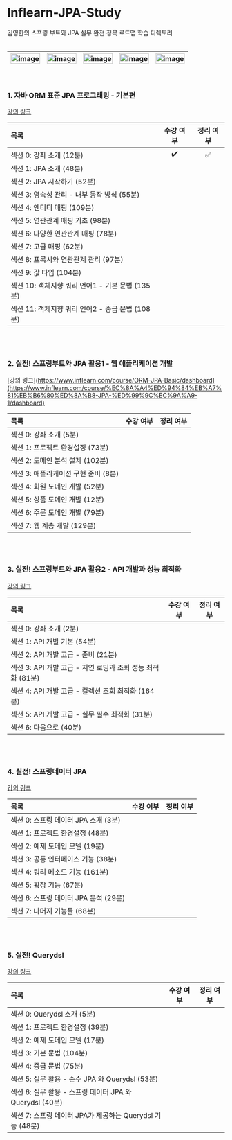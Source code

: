 # Inflearn-JPA-Study
김영한의 스프링 부트와 JPA 실무 완전 정복 로드맵 학습 디렉토리
</br>
</br>

|<img width="100%" alt="image" src="https://user-images.githubusercontent.com/83942393/223091119-8adff22c-87f4-442f-b729-d4035b9b7921.png">|<img width="100%" alt="image" src="https://user-images.githubusercontent.com/83942393/223091165-c8bf5f45-5a2e-4431-8c86-46cd220ce110.png">|<img width="100%" alt="image" src="https://user-images.githubusercontent.com/83942393/223091200-cb9032b2-c906-40f4-8646-8b48d4555e26.png">|<img width="100%" alt="image" src="https://user-images.githubusercontent.com/83942393/223091290-69294365-105b-42e8-bb02-7a29d5574072.png">|<img width="100%" alt="image" src="https://user-images.githubusercontent.com/83942393/223091320-7c0b860c-8a12-4d0b-9072-a178fb5df760.png">|
|:-----:|:-----:|:-----:|:-----:|:-----:|
</br>

### 1. 자바 ORM 표준 JPA 프로그래밍 - 기본편
[강의 링크](https://www.inflearn.com/course/ORM-JPA-Basic/dashboard) 
</br>

| 목록 | 수강 여부 | 정리 여부 |
|:-----|:-----:|:-----:|
| 섹션 0: 강좌 소개 (12분) | ✔️ | ✅ |
| 섹션 1: JPA 소개 (48분) |  |   |
| 섹션 2: JPA 시작하기 (52분) |  |  |
| 섹션 3: 영속성 관리 - 내부 동작 방식 (55분) |  |  |
| 섹션 4: 엔티티 매핑 (109분) |  |  |
| 섹션 5: 연관관계 매핑 기초 (98분) |  |  |
| 섹션 6: 다양한 연관관계 매핑 (78분) |  |  |
| 섹션 7: 고급 매핑 (62분) |  |  |
| 섹션 8: 프록시와 연관관계 관리 (97분) |  |  |
| 섹션 9: 값 타입 (104분) |  |  |
| 섹션 10: 객체지향 쿼리 언어1 - 기본 문법 (135분) |  |  |
| 섹션 11: 객체지향 쿼리 언어2 - 중급 문법 (108분) |  |  |
</br>
</br>

### 2. 실전! 스프링부트와 JPA 활용1 - 웹 애플리케이션 개발
[강의 링크](https://www.inflearn.com/course/ORM-JPA-Basic/dashboard](https://www.inflearn.com/course/%EC%8A%A4%ED%94%84%EB%A7%81%EB%B6%80%ED%8A%B8-JPA-%ED%99%9C%EC%9A%A9-1/dashboard) 
</br>

| 목록 | 수강 여부 | 정리 여부 |
|:-----|:-----:|:-----:|
| 섹션 0: 강좌 소개 (5분) |  |  |
| 섹션 1: 프로젝트 환경설정 (73분) |  |   |
| 섹션 2: 도메인 분석 설계 (102분) |  |  |
| 섹션 3: 애플리케이션 구현 준비 (8분) |  |  |
| 섹션 4: 회원 도메인 개발 (52분) |  |  |
| 섹션 5: 상품 도메인 개발 (12분) |  |  |
| 섹션 6: 주문 도메인 개발 (79분) |  |  |
| 섹션 7: 웹 계층 개발 (129분) |  |  |
</br>
</br>

### 3. 실전! 스프링부트와 JPA 활용2 - API 개발과 성능 최적화
[강의 링크](https://www.inflearn.com/course/%EC%8A%A4%ED%94%84%EB%A7%81%EB%B6%80%ED%8A%B8-JPA-API%EA%B0%9C%EB%B0%9C-%EC%84%B1%EB%8A%A5%EC%B5%9C%EC%A0%81%ED%99%94/dashboard)
</br>

| 목록 | 수강 여부 | 정리 여부 |
|:-----|:-----:|:-----:|
| 섹션 0: 강좌 소개 (2분) |  |  |
| 섹션 1: API 개발 기본 (54분) |  |   |
| 섹션 2: API 개발 고급 - 준비 (21분) |  |  |
| 섹션 3: API 개발 고급 - 지연 로딩과 조회 성능 최적화 (81분) |  |  |
| 섹션 4: API 개발 고급 - 컬렉션 조회 최적화 (164분) |  |  |
| 섹션 5: API 개발 고급 - 실무 필수 최적화 (31분) |  |  |
| 섹션 6: 다음으로 (40분) |  |  |
</br>
</br>

### 4. 실전! 스프링데이터 JPA
[강의 링크](https://www.inflearn.com/course/%EC%8A%A4%ED%94%84%EB%A7%81-%EB%8D%B0%EC%9D%B4%ED%84%B0-JPA-%EC%8B%A4%EC%A0%84/dashboard)
</br>

| 목록 | 수강 여부 | 정리 여부 |
|:-----|:-----:|:-----:|
| 섹션 0: 스프링 데이터 JPA 소개 (3분) |  |  |
| 섹션 1: 프로젝트 환경설정 (48분) |  |   |
| 섹션 2: 예제 도메인 모델 (19분) |  |  |
| 섹션 3: 공통 인터페이스 기능 (38분) |  |  |
| 섹션 4: 쿼리 메소드 기능 (161분) |  |  |
| 섹션 5: 확장 기능 (67분) |  |  |
| 섹션 6: 스프링 데이터 JPA 분석 (29분) |  |  |
| 섹션 7: 나머지 기능들 (68분) |  |  |
</br>
</br>

### 5. 실전! Querydsl
[강의 링크](https://www.inflearn.com/course/querydsl-%EC%8B%A4%EC%A0%84/dashboard)
</br>

| 목록 | 수강 여부 | 정리 여부 |
|:-----|:-----:|:-----:|
| 섹션 0: Querydsl 소개 (5분) |  |  |
| 섹션 1: 프로젝트 환경설정 (39분) |  |   |
| 섹션 2: 예제 도메인 모델 (17분) |  |  |
| 섹션 3: 기본 문법 (104분) |  |  |
| 섹션 4: 중급 문법 (75분) |  |  |
| 섹션 5: 실무 활용 - 순수 JPA 와 Querydsl (53분) |  |  |
| 섹션 6: 실무 활용 - 스프링 데이터 JPA 와 Querydsl (40분) |  |  |
| 섹션 7: 스프링 데이터 JPA가 제공하는 Querydsl 기능 (48분) |  |  |
</br>
</br>
